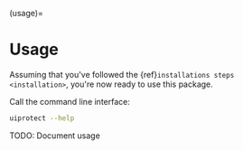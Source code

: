 (usage)=

# Usage

Assuming that you've followed the {ref}`installations steps <installation>`, you're now ready to use this package.

Call the command line interface:

```bash
uiprotect --help
```

TODO: Document usage
